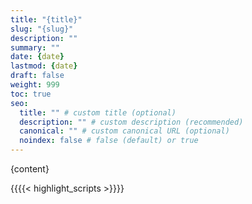 ```yaml
---
title: "{title}"
slug: "{slug}"
description: ""
summary: ""
date: {date}
lastmod: {date}
draft: false
weight: 999
toc: true
seo:
  title: "" # custom title (optional)
  description: "" # custom description (recommended)
  canonical: "" # custom canonical URL (optional)
  noindex: false # false (default) or true
---
```


{content}

{{{{< highlight_scripts >}}}}
